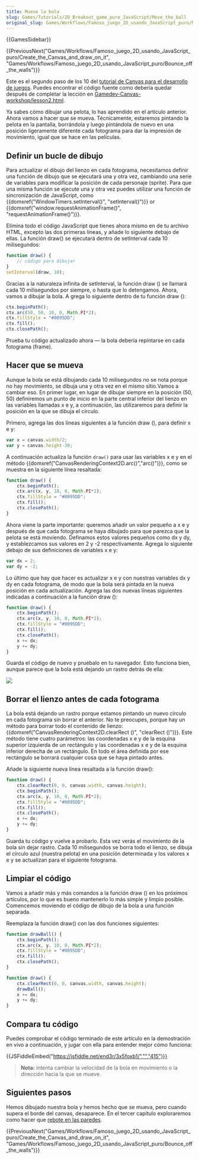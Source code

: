 ```yaml
---
title: Mueve la bola
slug: Games/Tutorials/2D_Breakout_game_pure_JavaScript/Move_the_ball
original_slug: Games/Workflows/Famoso_juego_2D_usando_JavaScript_puro/Mueve_la_bola
---
```


{{GamesSidebar}}

{{PreviousNext("Games/Workflows/Famoso_juego_2D_usando_JavaScript_puro/Create_the_Canvas_and_draw_on_it", "Games/Workflows/Famoso_juego_2D_usando_JavaScript_puro/Bounce_off_the_walls")}}

Este es el segundo paso de los 10 del [tutorial de Canvas para el desarrollo de juegos](/es/docs/Games/Workflows/Breakout_game_from_scratch). Puedes encontrar el código fuente como debería quedar después de completar la lección en [Gamedev-Canvas-workshop/lesson2.html](https://github.com/end3r/Gamedev-Canvas-workshop/blob/gh-pages/lesson02.html).

Ya sabes cómo dibujar una pelota, lo has aprendido en el artículo anterior. Ahora vamos a hacer que se mueva. Técnicamente, estaremos pintando la pelota en la pantalla, borrándola y luego pintándola de nuevo en una posición ligeramente diferente cada fotograma para dar la impresión de movimiento, igual que se hace en las películas.

## Definir un bucle de dibujo

Para actualizar el dibujo del lienzo en cada fotograma, necesitamos definir una función de dibujo que se ejecutará una y otra vez, cambiando una serie de variables para modificar la posición de cada personaje (sprite). Para que una misma función se ejecute una y otra vez puedes utilizar una función de sincronización de JavaScript, como {{domxref("WindowTimers.setInterval()", "setInterval()")}} or {{domxref("window.requestAnimationFrame()", "requestAnimationFrame()")}}.

Elimina todo el código JavaScript que tienes ahora mismo en de tu archivo HTML, excepto las dos primeras líneas, y añade lo siguiente debajo de ellas. La función draw() se ejecutará dentro de setInterval cada 10 milisegundos:

```js
function draw() {
    // código para dibujar
}
setInterval(draw, 10);
```

Gracias a la naturaleza infinita de setInterval, la función draw () se llamará cada 10 milisegundos por siempre, o hasta que lo detengamos. Ahora, vamos a dibujar la bola. A grega lo siguiente dentro de tu función draw ():

```js
ctx.beginPath();
ctx.arc(50, 50, 10, 0, Math.PI*2);
ctx.fillStyle = "#0095DD";
ctx.fill();
ctx.closePath();
```

Prueba tu código actualizado ahora — la bola debería repintarse en cada fotograma (frame).

## Hacer que se mueva

Aunque la bola se está dibujando cada 10 milisegundos no se nota porque no hay movimiento, se dibuja una y otra vez en el mismo sitio.Vamos a cambiar eso. En primer lugar, en lugar de dibujar siempre en la posición (50, 50) definiremos un punto de inicio en la parte central inferior del lienzo en las variables llamadas x e y, a continuación, las utilizaremos para definir la posición en la que se dibuja el círculo.

Primero, agrega las dos líneas siguientes a la función draw (), para definir x e y:

```js
var x = canvas.width/2;
var y = canvas.height-30;
```

A continuación actualiza la función `draw()` para usar las variables x e y en el método {{domxref("CanvasRenderingContext2D.arc()","arc()")}}, como se muestra en la siguiente línea resaltada:

```js
function draw() {
    ctx.beginPath();
    ctx.arc(x, y, 10, 0, Math.PI*2);
    ctx.fillStyle = "#0095DD";
    ctx.fill();
    ctx.closePath();
}
```

Ahora viene la parte importante: queremos añadir un valor pequeño a x e y después de que cada fotograma se haya dibujado para que parezca que la pelota se está moviendo. Definamos estos valores pequeños como dx y dy, y establezcamos sus valores en 2 y -2 respectivamente. Agrega lo siguiente debajo de sus definiciones de variables x e y:

```js
var dx = 2;
var dy = -2;
```

Lo último que hay que hacer es actualizar x e y con nuestras variables dx y dy en cada fotograma, de modo que la bola será pintada en la nueva posición en cada actualización. Agrega las dos nuevas líneas siguientes indicadas a continuación a la función draw ():

```js
function draw() {
    ctx.beginPath();
    ctx.arc(x, y, 10, 0, Math.PI*2);
    ctx.fillStyle = "#0095DD";
    ctx.fill();
    ctx.closePath();
    x += dx;
    y += dy;
}
```

Guarda el código de nuevo y pruébalo en tu navegador. Esto funciona bien, aunque parece que la bola está dejando un rastro detrás de ella:

![](ball-trail.png)

## Borrar el lienzo antes de cada fotograma

La bola está dejando un rastro porque estamos pintando un nuevo círculo en cada fotograma sin borrar el anterior. No te preocupes, porque hay un método para borrar todo el contenido de lienzo: {{domxref("CanvasRenderingContext2D.clearRect ()", "clearRect ()")}}. Este método tiene cuatro parámetros: las coordenadas x e y de la esquina superior izquierda de un rectángulo y las coordenadas x e y de la esquina inferior derecha de un rectángulo. En todo el área definida por ese rectángulo se borrará cualquier cosa que se haya pintado antes.

Añade la siguiente nueva línea resaltada a la función draw():

```js
function draw() {
    ctx.clearRect(0, 0, canvas.width, canvas.height);
    ctx.beginPath();
    ctx.arc(x, y, 10, 0, Math.PI*2);
    ctx.fillStyle = "#0095DD";
    ctx.fill();
    ctx.closePath();
    x += dx;
    y += dy;
}
```

Guarda tu código y vuelve a probarlo. Esta vez verás el movimiento de la bola sin dejar rastro. Cada 10 milisegundos se borra todo el lienzo, se dibuja el círculo azul (nuestra pelota) en una posición determinada y los valores x e y se actualizan para el siguiente fotograma.

## Limpiar el código

Vamos a añadir más y más comandos a la función draw () en los próximos artículos, por lo que es bueno mantenerlo lo más simple y limpio posible. Comencemos moviendo el código de dibujo de la bola a una función separada.

Reemplaza la función draw() con las dos funciones siguientes:

```js
function drawBall() {
    ctx.beginPath();
    ctx.arc(x, y, 10, 0, Math.PI*2);
    ctx.fillStyle = "#0095DD";
    ctx.fill();
    ctx.closePath();
}

function draw() {
    ctx.clearRect(0, 0, canvas.width, canvas.height);
    drawBall();
    x += dx;
    y += dy;
}
```

## Compara tu código

Puedes comprobar el código terminado de este artículo en la demostración en vivo a continuación, y jugar con ella para entender mejor cómo funciona:

{{JSFiddleEmbed("https://jsfiddle.net/end3r/3x5foxb1/","","415")}}

> **Nota:** intenta cambiar la velocidad de la bola en movimiento o la dirección hacia la que se mueve.

## Siguientes pasos

Hemos dibujado nuestra bola y hemos hecho que se mueva, pero cuando supera el borde del canvas, desaparece. En el tercer capítulo exploraremos como hacer que [rebote en las paredes](/es/docs/Games/Workflows/Famoso_juego_2D_usando_JavaScript_puro/Bounce_off_the_walls).

{{PreviousNext("Games/Workflows/Famoso_juego_2D_usando_JavaScript_puro/Create_the_Canvas_and_draw_on_it", "Games/Workflows/Famoso_juego_2D_usando_JavaScript_puro/Bounce_off_the_walls")}}
